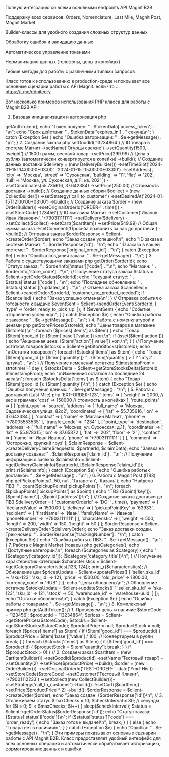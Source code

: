 Полную интеграцию со всеми основными endpoints API Magnit B2B

Поддержку всех сервисов: Orders, Nomenclature, Last Mile, Magnit Post, Magnit Market

Builder-классы для удобного создания сложных структур данных

Обработку ошибок и валидацию данных

Автоматическое управление токенами

Нормализацию данных (телефоны, цены в копейках)

Гибкие методы для работы с различными типами запросов

Класс готов к использованию в production-среде и покрывает все основные сценарии работы с API Magnit.
если что ...  https://t.me/ddnitecry



Вот несколько примеров использования PHP класса для работы с Magnit B2B API:

1. Базовая инициализация и авторизация
php
<?php

require_once 'MagnitB2BClient.php';

use MagnitB2B\MagnitB2BClient;
use MagnitB2B\OrderBuilder;
use MagnitB2B\CartItemBuilder;
use MagnitB2B\DeliveryBuilder;
use MagnitB2B\CollectBuilder;

// Инициализация клиента
$client = new MagnitB2BClient(
    'your-client-id-here',
    'your-client-secret-here',
    true // Использовать демо-стенд для тестирования
);

try {
    // Авторизация
    $tokenData = $client->getAuthToken();
    echo "Токен получен: " . $tokenData['access_token'] . "\n";
    echo "Срок действия: " . $tokenData['expires_in'] . " секунд\n";

} catch (Exception $e) {
    echo "Ошибка авторизации: " . $e->getMessage() . "\n";
}
2. Создание заказа
php
<?php

// ... инициализация клиента как выше ...

try {
    // Создание товара для корзины
    $cartItem = (new CartItemBuilder())
        ->setGoodId('13234864') // ID товара в системе Магнит
        ->setName('Огурцы свежие')
        ->setQuantity(1500, 'weight') // 1500 грамм, весовой товар
        ->setPrice(299.99) // Цена в рублях (автоматически конвертируется в копейки)
        ->build();

    // Создание данных доставки
    $delivery = (new DeliveryBuilder())
        ->setTimeSlot('2024-01-15T14:00:00+03:00', '2024-01-15T15:00:00+03:00')
        ->setAddress([
            'city' => 'Москва',
            'street' => 'Сухонская',
            'building' => '11',
            'flat' => '202',
            'full' => 'Москва, ул. Сухонская, д.11, кв. 202'
        ])
        ->setCoordinates(55.735616, 37.642384)
        ->setPrice(250.00) // Стоимость доставки
        ->build();

    // Создание данных сборки
    $collect = (new CollectBuilder())
        ->setStrategy('call_to_customer')
        ->setDesiredAt('2024-01-15T12:00:00+03:00')
        ->build();

    // Создание заказа
    $order = (new OrderBuilder())
        ->setOriginalOrderId('ORDER-' . time())
        ->setStoreCode('123456') // ID магазина Магнит
        ->setCustomer('Иванов Иван Иванович', '+79031111111')
        ->setDelivery($delivery)
        ->setCollect($collect)
        ->setCart([$cartItem])
        ->setPrice(549.99) // Общая сумма заказа
        ->setComment('Просьба позвонить за час до доставки')
        ->build();

    // Отправка заказа
    $orderResponse = $client->createOrder($order);
    echo "Заказ создан успешно!\n";
    echo "ID заказа в системе Магнит: " . $orderResponse['id'] . "\n";
    echo "ID заказа в вашей системе: " . $orderResponse['original_order_id'] . "\n";

} catch (Exception $e) {
    echo "Ошибка создания заказа: " . $e->getMessage() . "\n";
}
3. Работа с существующими заказами
php
<?php

// ... инициализация клиента ...

try {
    $orderId = 'PM-bB00000001';
    
    // Получение информации о заказе
    $orderInfo = $client->getOrder($orderId);
    echo "Статус заказа: " . $orderInfo['status']['code'] . "\n";
    echo "Магазин: " . $orderInfo['store_code'] . "\n";
    
    // Получение статуса заказа
    $status = $client->getOrderStatus($orderId);
    echo "Текущий статус: " . $status['status']['code'] . "\n";
    echo "Последнее обновление: " . $status['status']['updated_at'] . "\n";
    
    // Отмена заказа
    $cancelled = $client->cancelOrder($orderId, 'customer_no_product_needed');
    if ($cancelled) {
        echo "Заказ успешно отменен\n";
    }
    
    // Отправка события о готовности к выдаче
    $eventSent = $client->sendOrderEvent($orderId, [
        'type' => 'order_ready_to_pick_up'
    ]);
    if ($eventSent) {
        echo "Событие отправлено успешно\n";
    }

} catch (Exception $e) {
    echo "Ошибка работы с заказом: " . $e->getMessage() . "\n";
}
4. Работа с номенклатурой и ценами
php
<?php

// ... инициализация клиента ...

try {
    $storeId = '123456';
    
    // Получение цен в магазине
    $prices = $client->getStorePrices($storeId);
    echo "Цены товаров в магазине {$storeId}:\n";
    foreach ($prices['items'] as $item) {
        echo "Товар {$item['good_id']}: {$item['base']['value']} коп.\n";
        if (isset($item['action'])) {
            echo "Акционная цена: {$item['action']['value']} коп.\n";
        }
    }
    
    // Получение остатков товаров
    $stocks = $client->getStoreStocks($storeId);
    echo "\nОстатки товаров:\n";
    foreach ($stocks['items'] as $item) {
        echo "Товар {$item['good_id']}: {$item['quantity']} " . 
             ($item['quantity'] > 1 ? 'штук' : 'штука') . "\n";
    }
    
    // Получение изменений остатков
    $timestampFrom = strtotime('-1 day');
    $stocksDelta = $client->getStoreStocksDelta($storeId, $timestampFrom);
    echo "\nИзменения остатков за последние 24 часа:\n";
    foreach ($stocksDelta['items'] as $item) {
        echo "Товар {$item['good_id']}: {$item['quantity']}\n";
    }

} catch (Exception $e) {
    echo "Ошибка получения данных: " . $e->getMessage() . "\n";
}
5. Работа с доставкой (Last Mile)
php
<?php

// ... инициализация клиента ...

try {
    $partnerId = 'partner-uuid-here';
    $requestId = uniqid('claim_', true);
    
    // Создание заявки на доставку
    $claimData = [
        'external_order_id' => 'EXT-ORDER-123',
        'items' => [
            'weight' => 2000, // вес в граммах
            'cost' => 150000  // стоимость в копейках
        ],
        'route_points' => [
            [
                'point_type' => 'source',
                'address' => [
                    'full_name' => 'Москва, Садовническая улица, 82с2',
                    'coordinates' => [
                        'lat' => 55.735616,
                        'lon' => 37.642384
                    ]
                ],
                'contact' => [
                    'name' => 'Магазин Магнит',
                    'phone' => '+78005553535'
                ],
                'transfer_code' => '1234'
            ],
            [
                'point_type' => 'destination',
                'address' => [
                    'full_name' => 'Москва, ул. Сухонская, д.11',
                    'coordinates' => [
                        'lat' => 55.878315,
                        'lon' => 37.65372
                    ],
                    'flat' => '202',
                    'floor' => '2'
                ],
                'contact' => [
                    'name' => 'Иван Иванов',
                    'phone' => '+79031111111'
                ]
            ]
        ],
        'comment' => 'Осторожно, хрупкий груз'
    ];
    
    $claimResponse = $client->createDeliveryClaim($requestId, $partnerId, $claimData);
    echo "Заявка на доставку создана: " . $claimResponse['claim_id'] . "\n";
    
    // Получение информации о заявках
    $claimsInfo = $client->getDeliveryClaimsInfo($partnerId, [$claimResponse['claim_id']]);
    print_r($claimsInfo);

} catch (Exception $e) {
    echo "Ошибка работы с доставкой: " . $e->getMessage() . "\n";
}
6. Работа с Magnit Post (ПВЗ)
php
<?php

// ... инициализация клиента ...

try {
    // Получение списка пунктов выдачи
    $pickupPoints = $client->getPickupPoints(1, 50, null, 'Татарстан', 'Казань');
    echo "Найдено ПВЗ: " . count($pickupPoints['pickupPoints']) . "\n";
    
    foreach ($pickupPoints['pickupPoints'] as $point) {
        echo "ПВЗ {$point['key']}: {$point['name']}, {$point['address']}\n";
    }
    
    // Создание заказа доставки до ПВЗ
    $deliveryOrder = [
        'customerOrderId' => 'DO-' . time(),
        'payment' => [
            'declaredValue' => 1500.00
        ],
        'delivery' => [
            'pickupPointKey' => '63933',
            'recipient' => [
                'firstName' => 'Иван',
                'familyName' => 'Иванов',
                'phoneNumber' => '+79031111111'
            ]
        ],
        'characteristic' => [
            'weight' => 500,
            'length' => 200,
            'width' => 150,
            'height' => 50
        ]
    ];
    
    $orderResponse = $client->createDeliveryOrder($deliveryOrder);
    echo "Заказ доставки создан. Трек-номер: " . $orderResponse['trackingNumber'] . "\n";

} catch (Exception $e) {
    echo "Ошибка работы с ПВЗ: " . $e->getMessage() . "\n";
}
7. Работа с Magnit Market (товары)
php
<?php

// ... инициализация клиента ...

try {
    // Получение списка категорий
    $categories = $client->getCategories();
    echo "Доступные категории:\n";
    foreach ($categories as $category) {
        echo "{$category['category_id']}: {$category['category_title']}\n";
    }
    
    // Получение характеристик категорий
    $characteristics = $client->getCategoryCharacteristics([123, 124]);
    print_r($characteristics);
    
    // Обновление цен
    $pricesUpdate = $client->updatePrices([
        [
            'seller_sku_id' => 'sku-123',
            'sku_id' => 121,
            'price' => 1500.00,
            'old_price' => 1800.00,
            'currency_code' => 'RUB'
        ]
    ]);
    echo "Цены обновлены\n";
    
    // Обновление остатков
    $stocksUpdate = $client->updateStocks([
        [
            'seller_sku_id' => 'sku-123',
            'sku_id' => 121,
            'stock' => 50,
            'warehouse_id' => 'warehouse-uuid'
        ]
    ]);
    echo "Остатки обновлены\n";

} catch (Exception $e) {
    echo "Ошибка работы с товарами: " . $e->getMessage() . "\n";
}
8. Комплексный пример
php
<?php

// Комплексный пример: проверка цен → создание заказа → отслеживание статуса

try {
    $client = new MagnitB2BClient('client-id', 'client-secret', true);
    $client->getAuthToken();
    
    // 1. Проверяем цены и наличие
    $storeCode = '123456';
    $productId = '13234864';
    
    $prices = $client->getStorePrices($storeCode);
    $stocks = $client->getStoreStocks($storeCode);
    
    $productPrice = null;
    $productStock = null;
    
    foreach ($prices['items'] as $item) {
        if ($item['good_id'] === $productId) {
            $productPrice = $item['base']['value'] / 100; // Конвертируем в рубли
            break;
        }
    }
    
    foreach ($stocks['items'] as $item) {
        if ($item['good_id'] === $productId) {
            $productStock = $item['quantity'];
            break;
        }
    }
    
    if ($productStock > 0) {
        // 2. Создаем заказ
        $cartItem = (new CartItemBuilder())
            ->setGoodId($productId)
            ->setName('Тестовый товар')
            ->setQuantity(2)
            ->setPrice($productPrice)
            ->build();
        
        $order = (new OrderBuilder())
            ->setOriginalOrderId('TEST-ORDER-' . date('Ymd-His'))
            ->setStoreCode($storeCode)
            ->setCustomer('Тестовый Клиент', '+79001112233')
            ->setCollect((new CollectBuilder())->setStrategy('call_to_customer')->build())
            ->setCart([$cartItem])
            ->setPrice($productPrice * 2)
            ->build();
        
        $orderResponse = $client->createOrder($order);
        echo "Заказ создан: {$orderResponse['id']}\n";
        
        // 3. Отслеживаем статус
        $maxChecks = 10;
        $checkInterval = 30; // секунды
        
        for ($i = 0; $i < $maxChecks; $i++) {
            sleep($checkInterval);
            
            $status = $client->getOrderStatus($orderResponse['id']);
            echo "Статус заказа: {$status['status']['code']}\n";
            
            if ($status['status']['code'] === 'order_ready') {
                echo "Заказ готов к выдаче!\n";
                break;
            }
        }
    } else {
        echo "Товара нет в наличии\n";
    }

} catch (Exception $e) {
    echo "Ошибка: " . $e->getMessage() . "\n";
}
Эти примеры показывают основные сценарии работы с API Magnit B2B. Класс предоставляет удобный интерфейс для всех основных операций и автоматически обрабатывает авторизацию, форматирование данных и ошибки.